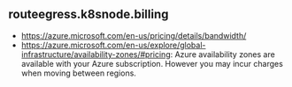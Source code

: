 ## routeegress.k8snode.billing

- https://azure.microsoft.com/en-us/pricing/details/bandwidth/
- https://azure.microsoft.com/en-us/explore/global-infrastructure/availability-zones/#pricing: Azure availability zones are available with your Azure subscription. However you may incur charges when moving between regions.
